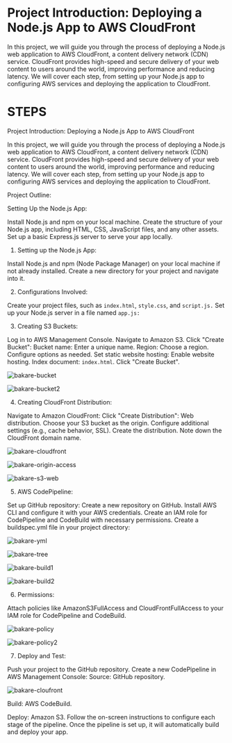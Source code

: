 
# Project Introduction: Deploying a Node.js App to AWS CloudFront

In this project, we will guide you through the process of deploying a Node.js web application to AWS CloudFront, a content delivery network (CDN) service.
CloudFront provides high-speed and secure delivery of your web content to users around the world, improving performance and reducing latency. 
We will cover each step, from setting up your Node.js app to configuring AWS services and deploying the application to CloudFront.

# STEPS


Project Introduction: Deploying a Node.js App to AWS CloudFront

In this project, we will guide you through the process of deploying a Node.js web application to AWS CloudFront, a content delivery network (CDN) service. CloudFront provides high-speed and secure delivery of your web content to users around the world, improving performance and reducing latency. We will cover each step, from setting up your Node.js app to configuring AWS services and deploying the application to CloudFront.

Project Outline:

Setting Up the Node.js App:

Install Node.js and npm on your local machine.
Create the structure of your Node.js app, including HTML, CSS, JavaScript files, and any other assets.
Set up a basic Express.js server to serve your app locally.

1. Setting up the Node.js App:

Install Node.js and npm (Node Package Manager) on your local machine if not already installed.
Create a new directory for your project and navigate into it.

2. Configurations Involved:

Create your project files, such as `index.html`, `style.css`, and `script.js.`
Set up your Node.js server in a file named `app.js:`

3. Creating S3 Buckets:

Log in to AWS Management Console.
Navigate to Amazon S3.
Click "Create Bucket":
Bucket name: Enter a unique name.
Region: Choose a region.
Configure options as needed.
Set static website hosting:
Enable website hosting.
Index document: `index.html`.
Click "Create Bucket".

![bakare-bucket](https://github.com/bakare-rasheed/react-app/assets/114327344/f4170c8a-6683-4395-bb3f-9ba41cceb61c)

![bakare-bucket2](https://github.com/bakare-rasheed/react-app/assets/114327344/dbe86b3a-4452-42d3-b78f-1d0d2e606040)


4. Creating CloudFront Distribution:

Navigate to Amazon CloudFront:
Click "Create Distribution":
Web distribution.
Choose your S3 bucket as the origin.
Configure additional settings (e.g., cache behavior, SSL).
Create the distribution.
Note down the CloudFront domain name.

![bakare-cloudfront](https://github.com/bakare-rasheed/react-app/assets/114327344/e259fd0d-6bb0-4420-8176-5e7bab4e9122)

![bakare-origin-access](https://github.com/bakare-rasheed/react-app/assets/114327344/61a1bd8c-508e-477f-81d8-c1766af7e120)

![bakare-s3-web](https://github.com/bakare-rasheed/react-app/assets/114327344/1c65484c-46c9-49c3-858d-2aa1f25f452a)


5. AWS CodePipeline:

Set up GitHub repository:
Create a new repository on GitHub.
Install AWS CLI and configure it with your AWS credentials.
Create an IAM role for CodePipeline and CodeBuild with necessary permissions.
Create a buildspec.yml file in your project directory:

![bakare-yml](https://github.com/bakare-rasheed/react-app/assets/114327344/1a46a7a2-96df-43fb-b550-4cd657700bff)

![bakare-tree](https://github.com/bakare-rasheed/react-app/assets/114327344/7932aaaa-0a02-4350-8189-543e44c9e738)

![bakare-build1](https://github.com/bakare-rasheed/react-app/assets/114327344/4eea4599-b2a7-4f4a-aba1-7438515f4fb4)


![bakare-build2](https://github.com/bakare-rasheed/react-app/assets/114327344/09bca26d-9ee1-4de1-ab1a-e21e62e0ddc8)


6. Permissions:

Attach policies like AmazonS3FullAccess and CloudFrontFullAccess to your IAM role for CodePipeline and CodeBuild.

![bakare-policy](https://github.com/bakare-rasheed/react-app/assets/114327344/bb74c289-b4d9-4769-bfc3-3057c318fb94)

![bakare-policy2](https://github.com/bakare-rasheed/react-app/assets/114327344/baea7cb2-b4b7-4a08-99f9-7d9e25e48e8b)

7. Deploy and Test:

Push your project to the GitHub repository.
Create a new CodePipeline in AWS Management Console:
Source: GitHub repository.

![bakare-cloufront](https://github.com/bakare-rasheed/react-app/assets/114327344/da48bb6a-843f-4f04-8812-50e90d2f2ee3)

Build: AWS CodeBuild.


Deploy: Amazon S3.
Follow the on-screen instructions to configure each stage of the pipeline.
Once the pipeline is set up, it will automatically build and deploy your app.
